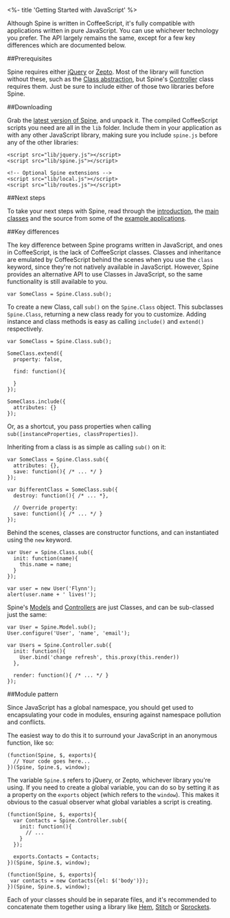 <%- title 'Getting Started with JavaScript' %>

Although Spine is written in CoffeeScript, it's fully compatible with applications written in pure JavaScript. You can use whichever technology you prefer. The API largely remains the same, except for a few key differences which are documented below. 

##Prerequisites

Spine requires either [jQuery](http://jquery.com) or [Zepto](http://zeptojs.com). Most of the library will function without these, such as the [Class abstraction](<%= docs_path("classes") %>), but Spine's [Controller](<%= docs_path("controllers") %>) class requires them. Just be sure to include either of those two libraries before Spine.

##Downloading

Grab the [latest version of Spine](<%= pages_path("download") %>), and unpack it. The compiled CoffeeScript scripts you need are all in the `lib` folder. Include them in your application as with any other JavaScript library, making sure you include `spine.js` before any of the other libraries:

    <script src="lib/jquery.js"></script>
    <script src="lib/spine.js"></script>
    
    <!-- Optional Spine extensions -->
    <script src="lib/local.js"></script>
    <script src="lib/routes.js"></script>

##Next steps

To take your next steps with Spine, read through the [introduction](<%= docs_path("introduction") %>), the [main](<%= docs_path("models") %>) [classes](<%= docs_path("controllers") %>) and the source from some of the [example applications](<%= pages_path("examples") %>).

##Key differences

The key difference between Spine programs written in JavaScript, and ones in CoffeeScript, is the lack of CoffeeScript classes. Classes and inheritance are emulated by CoffeeScript behind the scenes when you use the `class` keyword, since they're not natively available in JavaScript. However, Spine provides an alternative API to use Classes in JavaScript, so the same functionality is still available to you.

    var SomeClass = Spine.Class.sub();
    
To create a new Class, call `sub()` on the `Spine.Class` object. This subclasses `Spine.Class`, returning a new class ready for you to customize. Adding instance and class methods is easy as calling `include()` and `extend()` respectively.

    var SomeClass = Spine.Class.sub();
    
    SomeClass.extend({
      property: false,
      
      find: function(){
        
      }
    });
    
    SomeClass.include({
      attributes: {}
    });
    
Or, as a shortcut, you pass properties when calling `sub([instanceProperties, classProperties])`.

Inheriting from a class is as simple as calling `sub()` on it:

    var SomeClass = Spine.Class.sub({
      attributes: {},
      save: function(){ /* ... */ }
    });
    
    var DifferentClass = SomeClass.sub({
      destroy: function(){ /* ... *},

      // Override property: 
      save: function(){ /* ... */ }
    });
    
Behind the scenes, classes are constructor functions, and can instantiated using the `new` keyword.

    var User = Spine.Class.sub({
      init: function(name){
        this.name = name;
      }
    });
    
    var user = new User('Flynn');
    alert(user.name + ' lives!');
    
Spine's [Models](<%= docs_path("models") %>) and [Controllers](<%= docs_path("controllers") %>) are just Classes, and can be sub-classed just the same:

    var User = Spine.Model.sub();
    User.configure('User', 'name', 'email');
    
    var Users = Spine.Controller.sub({
      init: function(){
        User.bind('change refresh', this.proxy(this.render))
      },
      
      render: function(){ /* ... */ }
    });

##Module pattern

Since JavaScript has a global namespace, you should get used to encapsulating your code in modules, ensuring against namespace pollution and conflicts. 

The easiest way to do this it to surround your JavaScript in an anonymous function, like so:

    (function(Spine, $, exports){
      // Your code goes here...
    })(Spine, Spine.$, window);
    
The variable `Spine.$` refers to jQuery, or Zepto, whichever library you're using. If you need to create a global variable, you can do so by setting it as a property on the `exports` object (which refers to the `window`). This makes it obvious to the casual observer what global variables a script is creating.
    
    (function(Spine, $, exports){
      var Contacts = Spine.Controller.sub({
        init: function(){
          // ...
        }
      });
      
      exports.Contacts = Contacts;
    })(Spine, Spine.$, window);
    
    (function(Spine, $, exports){
     var contacts = new Contacts({el: $('body')});
    })(Spine, Spine.$, window);
    
Each of your classes should be in separate files, and it's recommended to concatenate them together using a library like [Hem](<%= docs_path("hem") %>), [Stitch](https://github.com/sstephenson/stitch) or [Sprockets](https://github.com/sstephenson/sprockets). 